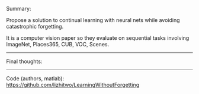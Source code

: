 Summary:

Propose a solution to continual learning with neural nets while avoiding catastrophic forgetting. 

It is a computer vision paper so they evaluate on sequential tasks involving ImageNet, Places365, CUB, VOC, Scenes.

-------

Final thoughts:





----------

Code (authors, matlab): https://github.com/lizhitwo/LearningWithoutForgetting

